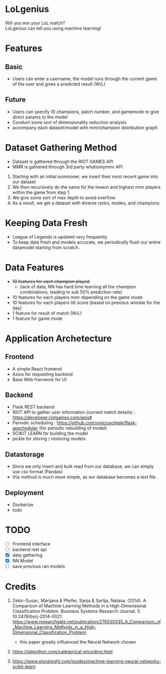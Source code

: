 # LoLgenius

Will you win your LoL match? \
LoLgenius can tell you using machine learning!

# Features

## Basic

-   Users can enter a username, the model runs through the current game of the user and gives
    a predicted result (W/L)

## Future

-   Users can specify 10 champions, patch number, and gamemode to give direct params to the model
-   Conduct some sort of dimensionality reduction analysis
-   accompany each dataset/model with mmr/champion distribution graph

# Dataset Gathering Method

-   Dataset is gathered through the RIOT GAMES API
-   MMR is gathered through 3rd party whatismymmr API

1. Starting with an initial summoner, we insert their most recent game into our dataset
2. We then recursively do the same for the lowest and highest mmr players within the game from step 1.
3. We give some sort of max depth to avoid overflow
4. As a result, we get a dataset with diverse ranks, modes, and champions.

# Keeping Data Fresh

-   League of Legends is updated very frequently
-   To keep data fresh and models accurate, we periodically flush our entire datamodel starting from scratch.

# Data Features

-   <s>10 features for each champion played</s>
    -   (lack of data, NN has hard time learning all the champion combinations, leading to sub 50% prediction rate)
-   10 features for each players mmr depending on the game mode
-   10 features for each players tilt score (based on previous winrate for the day)
-   1 feature for result of match (W/L)
-   1 feature for game mode

# Application Archetecture

## Frontend

-   A simple React frontend
-   Axios for requesting backend
-   Base Web framwork for UI

## Backend

-   Flask REST backend
-   RIOT API to gather user information (current match details) : https://developer.riotgames.com/apis#
-   Periodic scheduling : https://github.com/viniciuschiele/flask-apscheduler (for periodic rebuilding of model)
-   SCIKIT LEARN for building the model
-   pickle for storing / restoring models

## Datastorage

-   Since we only insert and bulk read from our database, we can simply use csv format (Pandas)
-   this method is much more simple, as our database becomes a text file

## Deployment

-   Dockerize
-   todo

# TODO

-   [ ] Frontend interface
-   [ ] backend rest api
-   [x] data gathering
-   [x] NN Model
-   [ ] save previous ran models

# Credits

1. Zekic-Susac, Marijana & Pfeifer, Sanja & Sarlija, Natasa. (2014). A Comparison of Machine Learning Methods in a High-Dimensional Classification Problem. Business Systems Research Journal. 5. 10.2478/bsrj-2014-0021. https://www.researchgate.net/publication/276530335_A_Comparison_of_Machine_Learning_Methods_in_a_High-Dimensional_Classification_Problem

    - this paper greatly influenced the Neural Network chosen

2. https://pbpython.com/categorical-encoding.html
3. https://www.pluralsight.com/guides/machine-learning-neural-networks-scikit-learn
